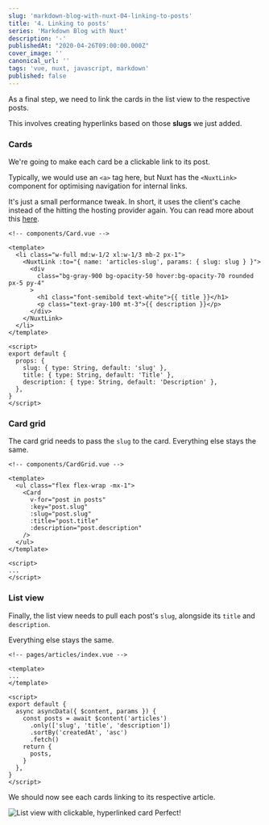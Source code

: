 ```yaml
---
slug: 'markdown-blog-with-nuxt-04-linking-to-posts'
title: '4. Linking to posts'
series: 'Markdown Blog with Nuxt'
description: '-'
publishedAt: "2020-04-26T09:00:00.000Z"
cover_image: ''
canonical_url: ''
tags: 'vue, nuxt, javascript, markdown'
published: false
---
```


As a final step, we need to link the cards in the list view to the respective posts.

This involves creating hyperlinks based on those **slugs** we just added.

### Cards

We're going to make each card be a clickable link to its post.

Typically, we would use an `<a>` tag here, but Nuxt has the `<NuxtLink>` component for optimising navigation for internal links.

It's just a small performance tweak. In short, it uses the client's cache instead of the hitting the hosting provider again. You can read more about this [here](https://nuxtjs.org/docs/2.x/concepts/static-site-generation/#step-3-browser-to-browser).

```vue
<!-- components/Card.vue -->

<template>
  <li class="w-full md:w-1/2 xl:w-1/3 mb-2 px-1">
    <NuxtLink :to="{ name: 'articles-slug', params: { slug: slug } }">
      <div
        class="bg-gray-900 bg-opacity-50 hover:bg-opacity-70 rounded px-5 py-4"
      >
        <h1 class="font-semibold text-white">{{ title }}</h1>
        <p class="text-gray-100 mt-3">{{ description }}</p>
      </div>
    </NuxtLink>
  </li>
</template>

<script>
export default {
  props: {
    slug: { type: String, default: 'slug' },
    title: { type: String, default: 'Title' },
    description: { type: String, default: 'Description' },
  },
}
</script>
```

### Card grid

The card grid needs to pass the `slug` to the card. Everything else stays the same.

```vue
<!-- components/CardGrid.vue -->

<template>
  <ul class="flex flex-wrap -mx-1">
    <Card
      v-for="post in posts"
      :key="post.slug"
      :slug="post.slug"
      :title="post.title"
      :description="post.description"
    />
  </ul>
</template>

<script>
...
</script>
```

### List view

Finally, the list view needs to pull each post's `slug`, alongside its `title` and `description`.

Everything else stays the same.

```vue
<!-- pages/articles/index.vue -->

<template>
...
</template>

<script>
export default {
  async asyncData({ $content, params }) {
    const posts = await $content('articles')
      .only(['slug', 'title', 'description'])
      .sortBy('createdAt', 'asc')
      .fetch()
    return {
      posts,
    }
  },
}
</script>
```

We should now see each cards linking to its respective article.

![List view with clickable, hyperlinked card](https://dev-to-uploads.s3.amazonaws.com/uploads/articles/7biwk2qh21nj0j2g5cdk.png)
Perfect!
